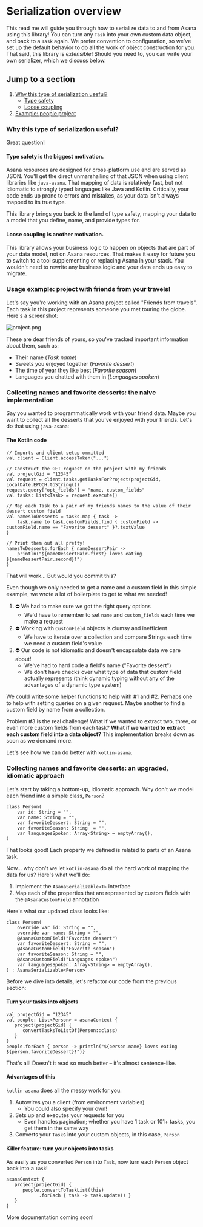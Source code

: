 # Serialization overview
This read me will guide you through how to serialize data to and from Asana using this library! You can turn any `Task`
into your own custom data object, and back to a `Task` again. We prefer convention to configuration, so we've set up the
default behavior to do all the work of object construction for you. That said, this library is _extensible_! Should you
need to, you can write your own serializer, which we discuss below.

## Jump to a section
1. [Why this type of serialization useful?](#why-this-type-of-serialization-useful)
   * [Type safety](#type-safety-is-the-biggest-motivation)
   * [Loose coupling](#loose-coupling-is-another-motivation)
2. [Example: people project](#usage-example-people-project)

### Why this type of serialization useful?
Great question!

#### Type safety is the biggest motivation. 
Asana resources are designed for cross-platform use and are served as JSON. You'll get the direct unmarshalling of that 
JSON when using client libraries like `java-asana`. That mapping of data is relatively fast, but not idiomatic to 
strongly typed languages like Java and Kotlin. Critically, your code ends up prone to errors and mistakes, as your data
isn't always mapped to its true type.

This library brings you back to the land of type safety, mapping your data to a model that you define, name, and 
provide types for. 

#### Loose coupling is another motivation.
This library allows your business logic to happen on objects that are part of your data model, not on Asana resources.
That makes it easy for future you to switch to a tool supplementing or replacing Asana in your stack. You wouldn't need
to rewrite any business logic and your data ends up easy to migrate.

### Usage example: project with friends from your travels!
Let's say you're working with an Asana project called "Friends from travels". Each task in this project represents 
someone you met touring the globe. Here's a screenshot:

![project.png](../../../../../resources/images/example-asana-people-project.png 'Screenshot of an Asana project with
tasks representing various people, with these columns: "Task name", "Favorite dessert", "Favorite season", and 
"Languages spoken"')

These are dear friends of yours, so you've tracked important information about them, such as:
* Their name (_Task name_)
* Sweets you enjoyed together (_Favorite dessert_)
* The time of year they like best (_Favorite season_)
* Languages you chatted with them in (_Languages spoken_)

### Collecting names and favorite desserts: the naive implementation
Say you wanted to programmatically work with your friend data. Maybe you want to collect all the desserts that you've
enjoyed with your friends. Let's do that using `java-asana`:

#### The Kotlin code
```
// Imports and client setup ommitted
val client = Client.accessToken("...")

// Construct the GET request on the project with my friends
val projectGid = "12345"
val request = client.tasks.getTasksForProject(projectGid, LocalDate.EPOCH.toString())
request.query["opt_fields"] = "name, custom_fields"
val tasks: List<Task> = request.execute()

// Map each Task to a pair of my friends names to the value of their dessert custom field 
val namesToDesserts = tasks.map { task ->
    task.name to task.customFields.find { customField -> customField.name == "Favorite dessert" }?.textValue
}

// Print them out all pretty!
namesToDesserts.forEach { nameDessertPair ->
    println("${nameDessertPair.first} loves eating ${nameDessertPair.second}!")
}
```
That will work... But would you commit this?

Even though we only needed to get a name and a custom field in this simple example, we wrote a lot of boilerplate to get
to what we needed!
1. ⛔️ We had to make sure we got the right query options 
   * We'd have to remember to set `name` and `custom_fields` each time we make a request 
2. ⛔️ Working with `CustomField` objects is clumsy and inefficient
   * We have to iterate over a collection and compare Strings each time we need a custom field's value
3. ⛔️ Our code is not idiomatic and doesn't encapsulate data we care about! 
   * We've had to hard code a field's name ("Favorite dessert")
   * We don't have checks over what type of data that custom field actually represents (think dynamic typing without any
of the advantages of a dynamic type system) 

We could write some helper functions to help with #1 and #2. Perhaps one to help with setting queries on a given 
request. Maybe another to find a custom field by name from a collection. 

Problem #3 is the real challenge! What if we wanted to extract two, three, or even more custom fields from each task? 
**What if we wanted to extract each custom field into a data object?** This implementation breaks down as soon as we 
demand more.

Let's see how we can do better with `kotlin-asana`.

### Collecting names and favorite desserts: an upgraded, idiomatic approach
Let's start by taking a bottom-up, idiomatic approach. Why don't we model each friend into a simple class, `Person`?
```
class Person(
    var id: String = "",
    var name: String = "",
    var favoriteDessert: String = "",
    var favoriteSeason: String  = "",
    var languagesSpoken: Array<String> = emptyArray(),
)
```
That looks good! Each property we defined is related to parts of an Asana task. 

Now... why don't we let `kotlin-asana` do all the hard work of mapping the data for us? Here's what we'll do:
1. Implement the `AsanaSerializable<T>` interface
2. Map each of the properties that are represented by custom fields with the `@AsanaCustomField` annotation

Here's what our updated class looks like:
```
class Person(
    override var id: String = "",
    override var name: String = "",
    @AsanaCustomField("Favorite dessert")
    var favoriteDessert: String = "",
    @AsanaCustomField("Favorite season") 
    var favoriteSeason: String = "",
    @AsanaCustomField("Languages spoken") 
    var languagesSpoken: Array<String> = emptyArray(),
) : AsanaSerializable<Person>
```

Before we dive into details, let's refactor our code from the previous section: 
#### Turn your tasks into objects
```
val projectGid = "12345"
val people: List<Person> = asanaContext {
   project(projectGid) {
      convertTasksToListOf(Person::class)
   }
}
people.forEach { person -> println("${person.name} loves eating ${person.favoriteDessert}!")}
```

That's all! Doesn't it read so much better – it's almost sentence-like.

#### Advantages of this
`kotlin-asana` does all the messy work for you:
1. Autowires you a client (from environment variables)
   * You could also specify your own!
2. Sets up and executes your requests for you
   * Even handles pagination; whether you have 1 task or 101+ tasks, you get them in the same way
3. Converts your `Task`s into your custom objects, in this case, `Person` 

#### Killer feature: turn your objects into tasks
As easily as you converted `Person` into `Task`, now turn each `Person` object back into a `Task`!

```
asanaContext {
   project(projectGid) {
      people.convertToTaskList(this)
            .forEach { task -> task.update() }
   }
}
```

More documentation coming soon!